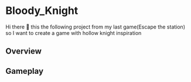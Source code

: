 # Bloody_Knight
Hi there 👋 this the following project from my last game(Escape the station) so I want to create a game with hollow knight inspiration

## Overview

## Gameplay



